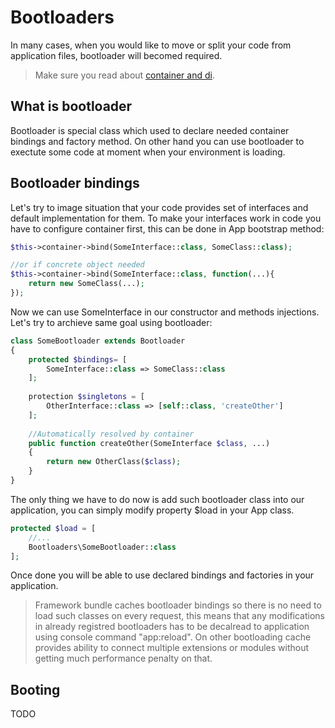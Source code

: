 # Bootloaders
In many cases, when you would like to move or split your code from application files, bootloader will becomed required.

> Make sure you read about [container and di](/framework/container.md).

## What is bootloader
Bootloader is special class which used to declare needed container bindings and factory method. On other hand you can use bootloader to exectute some code at moment when your environment is loading.

## Bootloader bindings
Let's try to image situation that your code provides set of interfaces and default implementation for them. To make your interfaces work in code you have to configure container first, this can be done in App bootstrap method:

```php
$this->container->bind(SomeInterface::class, SomeClass::class);

//or if concrete object needed
$this->container->bind(SomeInterface::class, function(...){
    return new SomeClass(...);
});
```

Now we can use SomeInterface in our constructor and methods injections. Let's try to archieve same goal using bootloader:

```php
class SomeBootloader extends Bootloader
{
    protected $bindings= [
        SomeInterface::class => SomeClass::class
    ];
    
    protection $singletons = [
        OtherInterface::class => [self::class, 'createOther']
    ];
    
    //Automatically resolved by container
    public function createOther(SomeInterface $class, ...)
    {
        return new OtherClass($class);
    }
}
```

The only thing we have to do now is add such bootloader class into our application, you can simply modify property $load in your App class.

```php
protected $load = [
    //...
    Bootloaders\SomeBootloader::class
];
```

Once done you will be able to use declared bindings and factories in your application. 

> Framework bundle caches bootloader bindings so there is no need to load such classes on every request, this means that any modifications in already registred bootloaders has to be decalread to application using console command "app:reload". On other bootloading cache provides ability to connect multiple extensions or modules without getting much performance penalty on that.

## Booting
TODO
